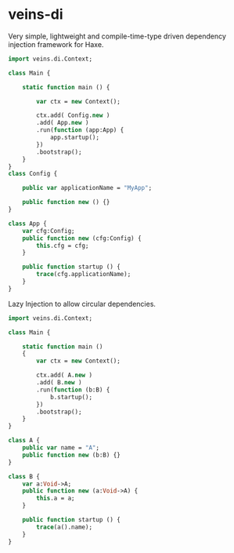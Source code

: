 # veins-di
Very simple, lightweight and compile-time-type driven dependency injection framework for Haxe.

```haxe
import veins.di.Context;

class Main {

	static function main () {

		var ctx = new Context();

		ctx.add( Config.new )
		.add( App.new )
		.run(function (app:App) {
			app.startup();
		})
		.bootstrap();
	}
}
class Config {

	public var applicationName = "MyApp";

	public function new () {}
}

class App {
	var cfg:Config;
	public function new (cfg:Config) {
		this.cfg = cfg;
	}

	public function startup () {
		trace(cfg.applicationName);
	}
}
```

Lazy Injection to allow circular dependencies.

```haxe
import veins.di.Context;

class Main {

	static function main ()
	{
		var ctx = new Context();

		ctx.add( A.new )
		.add( B.new )
		.run(function (b:B) {
			b.startup();
		})
		.bootstrap();
	}
}

class A {
	public var name = "A";
	public function new (b:B) {}
}

class B {
	var a:Void->A;
	public function new (a:Void->A) {
		this.a = a;
	}

	public function startup () {
		trace(a().name);
	}
}
```